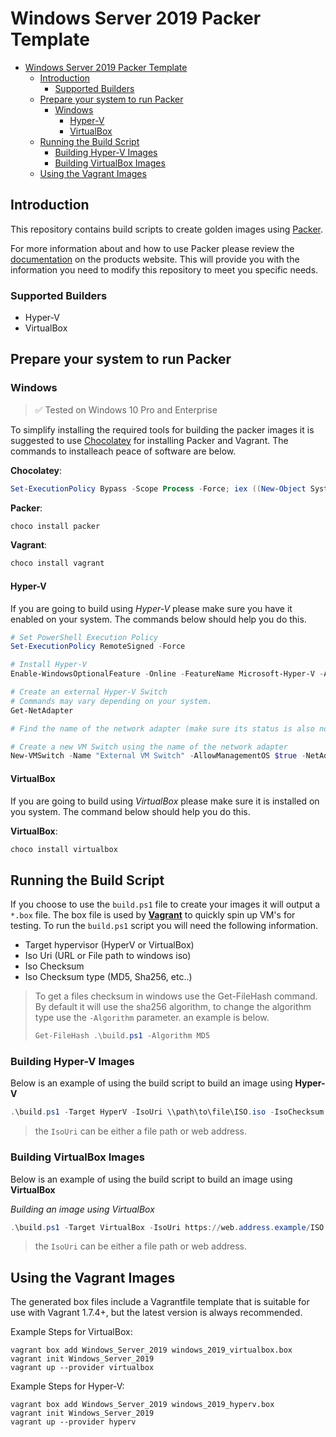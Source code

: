 # Windows Server 2019 Packer Template

<!-- TOC depthFrom:2 -->

- [Windows Server 2019 Packer Template](#windows-server-2019-packer-template)
  - [Introduction](#introduction)
    - [Supported Builders](#supported-builders)
  - [Prepare your system to run Packer](#prepare-your-system-to-run-packer)
    - [Windows](#windows)
      - [Hyper-V](#hyper-v)
      - [VirtualBox](#virtualbox)
  - [Running the Build Script](#running-the-build-script)
    - [Building Hyper-V Images](#building-hyper-v-images)
    - [Building VirtualBox Images](#building-virtualbox-images)
  - [Using the Vagrant Images](#using-the-vagrant-images)

<!-- /TOC -->

## Introduction

This repository contains build scripts to create golden images using [Packer](https://www.packer.io/).

For more information about and how to use Packer please review the [documentation](https://www.packer.io/docs/index.html) on the products website.  This will provide you with the information you need to modify this repository to meet you specific needs.

### Supported Builders

- Hyper-V
- VirtualBox

## Prepare your system to run Packer

### Windows

> ✅ Tested on Windows 10 Pro and Enterprise

To simplify installing the required tools for building the packer images it is suggested to use [Chocolatey](https://chocolatey.org/install#installing-chocolatey)  for installing Packer and Vagrant.  The commands to installeach peace of software are below.

**Chocolatey**:
```powershell
Set-ExecutionPolicy Bypass -Scope Process -Force; iex ((New-Object System.Net.WebClient).DownloadString('https://chocolatey.org/install.ps1'))
```

**Packer**:
```cmd
choco install packer
```

**Vagrant**:
```cmd
choco install vagrant
```

#### Hyper-V

If you are going to build using *Hyper-V* please make sure you have it enabled on your system.  The commands below should help you do this.

```powershell
# Set PowerShell Execution Policy
Set-ExecutionPolicy RemoteSigned -Force

# Install Hyper-V
Enable-WindowsOptionalFeature -Online -FeatureName Microsoft-Hyper-V -All

# Create an external Hyper-V Switch
# Commands may vary depending on your system.
Get-NetAdapter

# Find the name of the network adapter (make sure its status is also not disconnected)

# Create a new VM Switch using the name of the network adapter
New-VMSwitch -Name "External VM Switch" -AllowManagementOS $true -NetAdapterName "<Your Adapter Name Here>"
```

#### VirtualBox

If you are going to build using *VirtualBox* please make sure it is installed on you system.  The command below should help you do this.

**VirtualBox**:
```cmd
choco install virtualbox
```

## Running the Build Script

If you choose to use the `build.ps1` file to create your images it will output a `*.box` file.  The box file is used by **[Vagrant](https://www.vagrantup.com/)** to quickly spin up VM's for testing.  To run the `build.ps1` script you will need the following information.

* Target hypervisor (HyperV or VirtualBox)
* Iso Uri (URL or File path to windows iso)
* Iso Checksum
* Iso Checksum type (MD5, Sha256, etc..)

> To get a files checksum in windows use the Get-FileHash command.  By default it will use the sha256 algorithm, to change the algorithm type use the `-Algorithm` parameter. an example is below.
> ```powershell
> Get-FileHash .\build.ps1 -Algorithm MD5
> ```

### Building Hyper-V Images

Below is an example of using the build script to build an image using **Hyper-V**

```powershell
.\build.ps1 -Target HyperV -IsoUri \\path\to\file\ISO.iso -IsoChecksum "0307D30C9C9A09F88DE5F1D6EDEC3267" -ChecksumType "MD5"
```

> the `IsoUri` can be either a file path or web address.

### Building VirtualBox Images

Below is an example of using the build script to build an image using **VirtualBox**

*Building an image using VirtualBox*
```powershell
.\build.ps1 -Target VirtualBox -IsoUri https://web.address.example/ISO.iso -IsoChecksum "0307D30C9C9A09F88DE5F1D6EDEC3267" -ChecksumType "MD5"
```

> the `IsoUri` can be either a file path or web address.

## Using the Vagrant Images

The generated box files include a Vagrantfile template that is suitable for use
with Vagrant 1.7.4+, but the latest version is always recommended.

Example Steps for VirtualBox:

```
vagrant box add Windows_Server_2019 windows_2019_virtualbox.box
vagrant init Windows_Server_2019
vagrant up --provider virtualbox
```

Example Steps for Hyper-V:

```
vagrant box add Windows_Server_2019 windows_2019_hyperv.box
vagrant init Windows_Server_2019
vagrant up --provider hyperv
```

